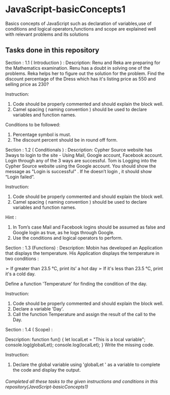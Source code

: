 # JavaScript-basicConcepts1
Basics concepts of JavaScript such as declaration of variables,use of conditions and logical operators,functions and scope are explained well with relevant problems and its solutions
## Tasks done in this repository 

Section : 1.1 ( Introduction ) :
Description:
Renu and Reka are preparing for the Mathematics examination.
Renu has a doubt in solving one of the problems. Reka helps her to
figure out the solution for the problem. Find the discount percentage
of the Dress which has it's listing price as 550 and selling price as 230?

Instruction:
1. Code should be properly commented and should explain the
block well.
2. Camel spacing ( naming convention ) should be used to
declare variables and function names.

Conditions to be followed:
1. Percentage symbol is must.
2. The discount percent should be in round off form.


Section : 1.2 ( Conditionals ) :
Description:
Cypher Source website has 3ways to login to the site - Using
Mail, Google account, Facebook account. Login through any of the 3
ways are successful. Tom is Logging into the Cypher Source website
using the Google account. You should show the message as "Login is
successful" . If he doesn’t login , it should show “Login failed”.

Instruction:
1. Code should be properly commented and should explain the
block well.
2. Camel spacing ( naming convention ) should be used to declare variables and function names.

Hint :
1. In Tom’s case Mail and Facebook logins should be assumed as
false and Google login as true, as he logs through Google.
2. Use the conditions and logical operators to perform.


Section : 1.3 (Functions) :
Description:
Mobin has developed an Application that displays the
temperature. His Application displays the temperature in two
conditions :

➢ If greater than 23.5 °C, print its’ a hot day
➢ If it's less than 23.5 °C, print it's a cold day.

Define a function 'Temperature' for finding the condition of the day.

Instruction:
1. Code should be properly commented and should explain the
block well.
2. Declare a variable 'Day'.
3. Call the function Temperature and assign the result of the call to
the Day.


Section : 1.4 ( Scope) :

Description:
function fun() {
let localLet = "This is a local variable";
console.log(globalLet);
console.log(localLet);
}
Write the missing code.

Instruction:
1. Declare the global variable using 'globalLet ' as a variable to
complete the code and display the output.

######             Completed all these tasks to the given instructions and conditions in this repository(JavaScript-basicConcepts1)
